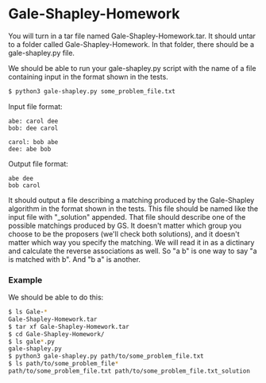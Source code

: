 # Gale-Shapley-Homework

You will turn in a tar file named Gale-Shapley-Homework.tar. It should untar to a folder called Gale-Shapley-Homework. In that folder, there should be a gale-shapley.py file.

We should be able to run your gale-shapley.py script with the name of a file containing input in the format shown in the tests. 
```bash
$ python3 gale-shapley.py some_problem_file.txt
```

Input file format:
```
abe: carol dee
bob: dee carol

carol: bob abe
dee: abe bob
```

Output file format:
```
abe dee
bob carol
```

It should output a file describing a matching produced by the Gale-Shapley algorithm in the format shown in the tests. This file should be named like the input file with "_solution" appended. That file should describe one of the possible matchings produced by GS. It doesn't matter which group you choose to be the proposers (we'll check both solutions), and it doesn't matter which way you specify the matching. We will read it in as a dictinary and calculate the reverse associations as well. So "a b" is one way to say "a is matched with b". And "b a" is another.

### Example

We should be able to do this:
```bash
$ ls Gale-*
Gale-Shapley-Homework.tar
$ tar xf Gale-Shapley-Homework.tar
$ cd Gale-Shapley-Homework/
$ ls gale*.py
gale-shapley.py
$ python3 gale-shapley.py path/to/some_problem_file.txt
$ ls path/to/some_problem_file*
path/to/some_problem_file.txt path/to/some_problem_file.txt_solution
```
